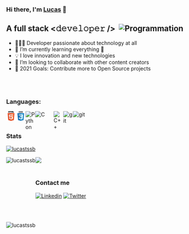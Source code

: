 ### Hi there, I'm [Lucas][website] 👋 

## A full stack <𝚍𝚎𝚟𝚎𝚕𝚘𝚙𝚎𝚛 /> <img align="right" src="https://i.giphy.com/media/LmNwrBhejkK9EFP504/200w.webp" alt="Programmation" width="200" />
- 👨🏻‍💻 Developer passionate about technology at all
- 🌱 I’m currently learning everything 🤣
- 💡 I love innovation and new technologies
- 👯 I’m looking to collaborate with other content creators
- 🥅 2021 Goals: Contribute more to Open Source projects


<br />
<br />

### Languages:


<a href="https://www.w3.org/html/" target="_blank"><img align="left" alt="HTML5" width="26px" src="https://raw.githubusercontent.com/github/explore/80688e429a7d4ef2fca1e82350fe8e3517d3494d/topics/html/html.png" /></a>
<a href="https://www.w3schools.com/css/" target="_blank"><img align="left" alt="CSS3" width="26px" src="https://raw.githubusercontent.com/github/explore/80688e429a7d4ef2fca1e82350fe8e3517d3494d/topics/css/css.png" /></a>
<a href="https://www.python.org" target="_blank"> <img align="left" alt="Python" width="26px" src="https://upload.wikimedia.org/wikipedia/commons/c/c3/Python-logo-notext.svg"/> </a>
<a href="https://dart.dev/" target="_blank"> <img align="left" alt="C" width="50px" src="https://dart.dev/assets/shared/dart/logo+text/horizontal/white-e71fb382ad5229792cc704b3ee7a88f8013e986d6e34f0956d89c453b454d0a5.svg"/> </a>
<a href="https://developer.mozilla.org/pt-BR/docs/Web/JavaScript" target="_blank"> <img align="left" alt="C++" width="26px" src="https://pcodinomebzero.neocities.org/Imagens/javascript1.png"/> </a>
<a href="https://www.typescriptlang.org/" target="_blank"> <img align="left" alt="git" width="26px" src="https://upload.wikimedia.org/wikipedia/commons/thumb/4/4c/Typescript_logo_2020.svg/512px-Typescript_logo_2020.svg.png"/> </a>
<a href="https://golang.org/" target="_blank"> <img align="left" alt="git" width="50px" src="https://golang.org/lib/godoc/images/go-logo-blue.svg"/> </a>
<br/>
<br/>

### Stats 

<p align="left"> <a href="https://github.com/ryo-ma/github-profile-trophy"><img src="https://github-profile-trophy.vercel.app/?username=lucastssb&theme=onedark&margin-w=15&margin-h=15&column=7" alt="lucastssb" /></a> </p>

<div>
<img height="170" align="left" src="https://github-readme-stats.vercel.app/api?username=lucastssb&count_private=true&include_all_commits=true&theme=onedark" alt="lucastssb" />
<img src="https://github-readme-stats.vercel.app/api/top-langs/?username=lucastssb&layout=compact&theme=onedark&langs_count=15" />
</div>

<br/>

### Contact me

[![Linkedin](https://img.shields.io/badge/-lucastssb-blue?style=flat-square&logo=Linkedin&logoColor=white&link=https://www.linkedin.com/in/lucas-barbosa-60b56416b/)](https://www.linkedin.com/in/lucas-barbosa-60b56416b/) 
[![Twitter](https://img.shields.io/badge/-Twitter-1ca0f1?style=flat-square&labelColor=1ca0f1&logo=twitter&logoColor=white&link=https://twitter.com/TheLastLucass)](https://twitter.com/TheLastLucass)

<br/>
<br/>

<p align="left"> <img src="https://komarev.com/ghpvc/?username=lucastssb&label=Profile%20views&color=0e75b6&style=flat" alt="lucastssb" /> </p>


[website]: http://site.lucastssb.vercel.app/
